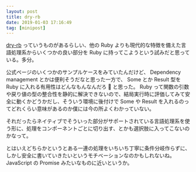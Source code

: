 ```yaml
---
layout: post
title: dry-rb
date: 2019-01-03 17:16:49
tag: [minipost]
---
```


[dry-rb](https://dry-rb.org/) っていうものがあるらしい、他の Ruby よりも現代的な特徴を備えた言語処理系からいくつかの良い部分を Ruby に持ってこようという試みだと思っている。多分。

公式ページのいくつかのサンプルケースをみていたんだけど、 Dependency management とかは便利そうだなと思った一方で、 Some とか Result 型を Ruby に入れる有用性はどんなもんなんだろ 🤔 と思った。 Ruby って関数の引数や戻り値の型の整合性を静的に解決できないので、結局実行時に評価してみて安全に動くかどうかだし、そういう環境に後付けで Some や Result を入れるのってどれくらい意味があるのか僕には今の所よくわかっていない。

それだったらネイティブでそういった部分がサポートされている言語処理系を使う形に、処理をコンポーネントごとに切り出す、とかも選択肢に入ってこないのかなって。

とはいえどちらかというとある一連の処理をいちいち丁寧に条件分岐作らずに、しかし安全に書いていきたいというモチベーションなのかもしれないね。 JavaScript の Promise みたいなものに近いというか。
